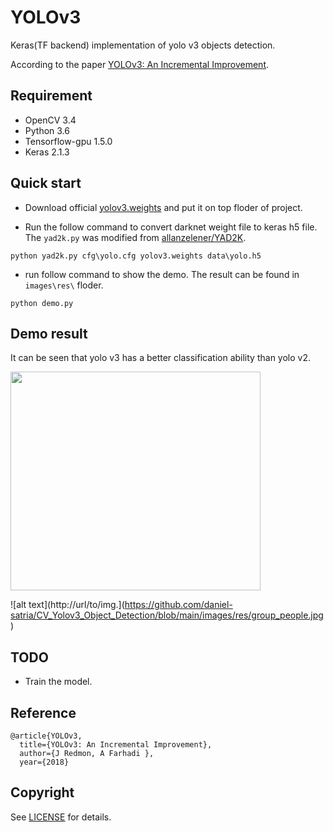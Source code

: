 # YOLOv3
Keras(TF backend) implementation of yolo v3 objects detection. 

According to the paper [YOLOv3: An Incremental Improvement](https://pjreddie.com/media/files/papers/YOLOv3.pdf).

## Requirement
- OpenCV 3.4
- Python 3.6    
- Tensorflow-gpu 1.5.0  
- Keras 2.1.3

## Quick start

- Download official [yolov3.weights](https://pjreddie.com/media/files/yolov3.weights) and put it on top floder of project.

- Run the follow command to convert darknet weight file to keras h5 file. The `yad2k.py` was modified from [allanzelener/YAD2K](https://github.com/allanzelener/YAD2K).
```
python yad2k.py cfg\yolo.cfg yolov3.weights data\yolo.h5
```

- run follow command to show the demo. The result can be found in `images\res\` floder.
```
python demo.py
```

## Demo result

It can be seen that yolo v3 has a better classification ability than yolo v2.

<img width="400" height="350" src="/images/res/group_people"/>

![alt text](http://url/to/img.](https://github.com/daniel-satria/CV_Yolov3_Object_Detection/blob/main/images/res/group_people.jpg)




## TODO

- Train the model.

## Reference

	@article{YOLOv3,  
	  title={YOLOv3: An Incremental Improvement},  
	  author={J Redmon, A Farhadi },
	  year={2018}



## Copyright
See [LICENSE](LICENSE) for details.
